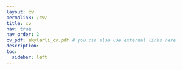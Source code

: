 ```yaml
---
layout: cv
permalink: /cv/
title: cv
nav: true
nav_order: 2
cv_pdf: skylarli_cv.pdf # you can also use external links here
description:
toc:
  sidebar: left
---
```

